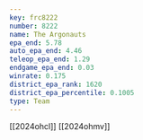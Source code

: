```yaml
---
key: frc8222
number: 8222
name: The Argonauts
epa_end: 5.78
auto_epa_end: 4.46
teleop_epa_end: 1.29
endgame_epa_end: 0.03
winrate: 0.175
district_epa_rank: 1620
district_epa_percentile: 0.1005
type: Team
---
```

[[2024ohcl]]
[[2024ohmv]]
